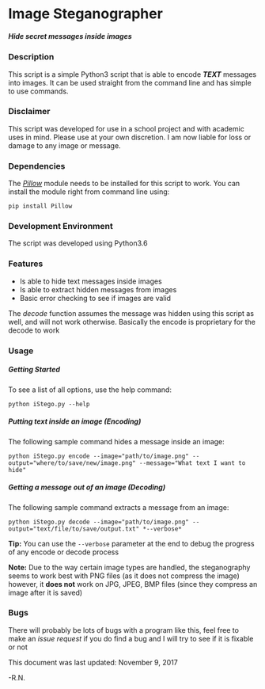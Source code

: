 # Image Steganographer
##### Hide secret messages inside images

### **Description**
This script is a simple Python3 script that is able to encode **_TEXT_** messages into images. It can be used straight from the command line and has simple to use commands.

### **Disclaimer**
This script was developed for use in a school project and with academic uses in mind. Please use at your own discretion. I am now liable for loss or damage to any image or message.

### **Dependencies**
The *[Pillow](https://wp.stolaf.edu/it/installing-pil-pillow-cimage-on-windows-and-mac/)* module needs to be installed for this script to work. You can install the module right from command line using:
```
pip install Pillow
``` 

### **Development Environment**
The script was developed using Python3.6

### **Features**
- Is able to hide text messages inside images
- Is able to extract hidden messages from images
- Basic error checking to see if images are valid

The *decode* function assumes the message was hidden using this script as well, and will not work otherwise.
Basically the encode is proprietary for the decode to work

### **Usage**
##### Getting Started
To see a list of all options, use the help command:
```
python iStego.py --help
```

##### Putting text inside an image (*Encoding*)
The following sample command hides a message inside an image:
```
python iStego.py encode --image="path/to/image.png" --output="where/to/save/new/image.png" --message="What text I want to hide"
```

##### Getting a message out of an image (*Decoding*)
The following sample command extracts a message from an image:
```
python iStego.py decode --image="path/to/image.png" --output="text/file/to/save/output.txt" *--verbose*
```
**Tip:** You can use the `--verbose` parameter at the end to debug the progress of any encode or decode process

**Note:**
Due to the way certain image types are handled, the steganography seems to work best with PNG files (as it does not compress the image) however, it **does not** work on JPG, JPEG, BMP files (since they compress an image after it is saved)

### **Bugs**
There will probably be lots of bugs with a program like this, feel free to make an *issue request* if you do find a bug and I will try to see if it is fixable or not


This document was last updated: November 9, 2017

-R.N.